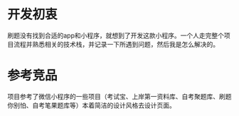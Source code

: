 # 开发初衷

刷题没有找到合适的app和小程序，就想到了开发这款小程序。一个人走完整个项目流程并熟悉相关的技术栈，并记录一下所遇到问题，然后我是怎么解决的。

# 参考竞品

项目参考了微信小程序的一些项目（考试宝、上岸第一资料库、自考聚题库、刷题你别怕、自考笔果题库等）本着简洁的设计风格去设计页面。